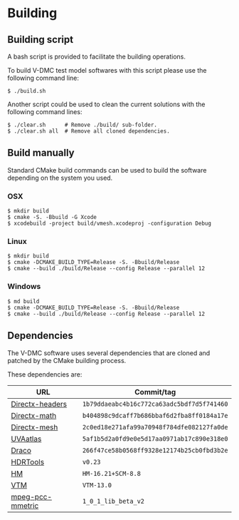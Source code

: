 
<!--- Building  --->
# Building 

## Building script

A bash script is provided to facilitate the building operations. 

To build V-DMC test model softwares with this script please use the following command line:

```console
$ ./build.sh
```` 

Another script could be used to clean the current solutions with the following command lines:

```console
$ ./clear.sh      # Remove ./build/ sub-folder.
$ ./clear.sh all  # Remove all cloned dependencies.
```

## Build manually

Standard CMake build commands can be used to build the 
software depending on the system you used.

### OSX
```console
$ mkdir build
$ cmake -S. -Bbuild -G Xcode
$ xcodebuild -project build/vmesh.xcodeproj -configuration Debug
```

### Linux
```console
$ mkdir build
$ cmake -DCMAKE_BUILD_TYPE=Release -S. -Bbuild/Release
$ cmake --build ./build/Release --config Release --parallel 12
```

### Windows
```console
$ md build
$ cmake -DCMAKE_BUILD_TYPE=Release -S. -Bbuild/Release
$ cmake --build ./build/Release --config Release --parallel 12
```

## Dependencies

The V-DMC software uses several dependencies that are cloned and patched by the CMake building process. 

These dependencies are: 

| **URL** | **Commit/tag** | 
|---|---| 
| [Directx-headers](https:/github.com/microsoft/DirectX-Headers.git) | `1b79ddaeabc4b16c772ca63adc5bdf7d5f741460` |
| [Directx-math](https:/github.com/microsoft/DirectXMath.git) | `b404898c9dcaff7b686bbaf6d2fba8ff0184a17e` |
| [Directx-mesh](https:/github.com/microsoft/DirectXMesh.git) | `2c0ed18e271afa99a70948f784dfe082127fa0de` |
| [UVAatlas](https:/github.com/microsoft/UVAtlas.git) | `5af1b5d2a0fd9e0e5d17aa0971ab17c890e318e0` |
| [Draco](https:/github.com/google/draco.git) | `266f47ce58b0568ff9328e12174b25cb0fbd3b2e` |
| [HDRTools](http:/gitlab.com/standards/HDRTools.git) | `v0.23` |
| [HM](https:/vcgit.hhi.fraunhofer.de/jvet/HM.git) | `HM-16.21+SCM-8.8` |
| [VTM](https:/vcgit.hhi.fraunhofer.de/jvet/VVCSoftware_VTM.git) | `VTM-13.0` |
| [mpeg-pcc-mmetric](http://mpegx.int-evry.fr/software/MPEG/PCC/mpeg-pcc-mmetric.git) | `1_0_1_lib_beta_v2` |
 